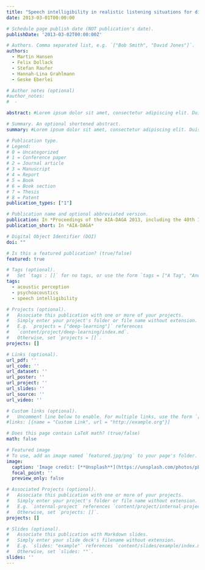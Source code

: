 ```yaml
---
title: "Speech intelligibility in realistic listening situations for different numbers, azimuths and movement of speech or noise maskers"
date: 2013-03-01T00:00:00

# Schedule page publish date (NOT publication's date).
publishDate: '2013-03-02T00:00:00Z'

# Authors. Comma separated list, e.g. `["Bob Smith", "David Jones"]`.
authors:
  - Martin Hansen
  - Felix Dollack
  - Stefan Raufer
  - Hannah-Lina Grahlmann
  - Geske Eberlei

# Author notes (optional)
#author_notes:
#  -

abstract: #Lorem ipsum dolor sit amet, consectetur adipiscing elit. Duis posuere tellus ac convallis placerat. Proin tincidunt magna sed ex sollicitudin condimentum. Sed ac faucibus dolor, scelerisque sollicitudin nisi. Cras purus urna, suscipit quis sapien eu, pulvinar tempor diam. Quisque risus orci, mollis id ante sit amet, gravida egestas nisl. Sed ac tempus magna. Proin in dui enim. Donec condimentum, sem id dapibus fringilla, tellus enim condimentum arcu, nec volutpat est felis vel metus. Vestibulum sit amet erat at nulla eleifend gravida.

# Summary. An optional shortened abstract.
summary: #Lorem ipsum dolor sit amet, consectetur adipiscing elit. Duis posuere tellus ac convallis placerat. Proin tincidunt magna sed ex sollicitudin condimentum.

# Publication type.
# Legend:
# 0 = Uncategorized
# 1 = Conference paper
# 2 = Journal article
# 3 = Manuscript
# 4 = Report
# 5 = Book
# 6 = Book section
# 7 = Thesis
# 8 = Patent
publication_types: ["1"]

# Publication name and optional abbreviated version.
publication: In *Proceedings of the AIA-DAGA 2013, including the 40th Italian (AIA) Annual Conference on Acoustics*.
publication_short: In *AIA-DAGA*

# Digital Object Identifier (DOI)
doi: ""

# Is this a featured publication? (true/false)
featured: true

# Tags (optional).
#   Set `tags : []` for no tags, or use the form `tags = ["A Tag", "Another Tag"]` for one or more tags.
tags:
  - acoustic perception
  - psychoacoustics
  - speech intelligibility

# Projects (optional).
#   Associate this publication with one or more of your projects.
#   Simply enter your project's folder or file name without extension.
#   E.g. `projects = ["deep-learning"]` references
#   `content/project/deep-learning/index.md`.
#   Otherwise, set `projects = []`.
projects: []

# Links (optional).
url_pdf: ''
url_code: ''
url_dataset: ''
url_poster: ''
url_project: ''
url_slides: ''
url_source: ''
url_video: ''

# Custom links (optional).
#   Uncomment line below to enable. For multiple links, use the form `[{...}, {...}, {...}]`.
#links: [{name = "Custom Link", url = "http://example.org"}]

# Does this page contain LaTeX math? (true/false)
math: false

# Featured image
# To use, add an image named `featured.jpg/png` to your page's folder.
image:
  caption: 'Image credit: [**Unsplash**](https://unsplash.com/photos/pLCdAaMFLTE)'
  focal_point: ''
  preview_only: false

# Associated Projects (optional).
#   Associate this publication with one or more of your projects.
#   Simply enter your project's folder or file name without extension.
#   E.g. `internal-project` references `content/project/internal-project/index.md`.
#   Otherwise, set `projects: []`.
projects: []

# Slides (optional).
#   Associate this publication with Markdown slides.
#   Simply enter your slide deck's filename without extension.
#   E.g. `slides: "example"` references `content/slides/example/index.md`.
#   Otherwise, set `slides: ""`.
slides: ''
---
```

